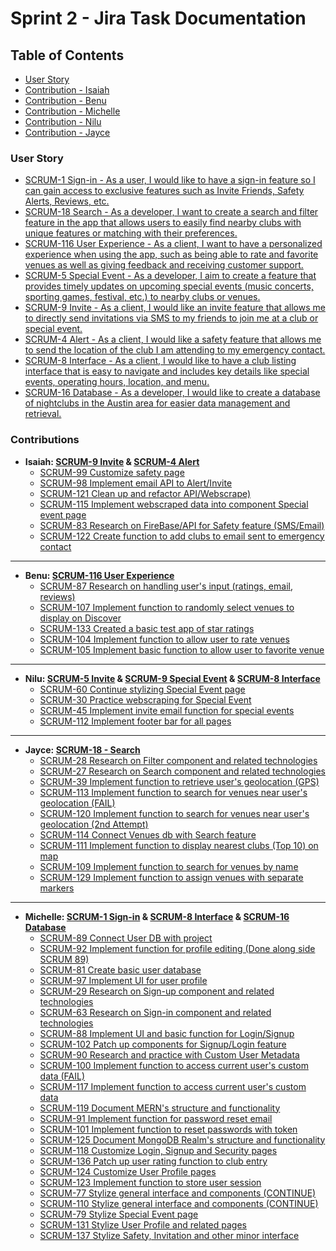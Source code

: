 # Sprint 2 - Jira Task Documentation
## Table of Contents
* [User Story](#user-story)
* [Contribution - Isaiah](#isaiah)
* [Contribution - Benu](#benu)
* [Contribution - Michelle](#michelle)
* [Contribution - Nilu](#nilu)
* [Contribution - Jayce](#jayce)

<a name="user-story"></a>
### User Story
* [SCRUM-1 Sign-in - As a user, I would like to have a sign-in feature so I can gain access to exclusive features such as Invite Friends, Safety Alerts, Reviews, etc.](https://cs3398f23romulans1.atlassian.net/jira/software/projects/SCRUM/boards/1?selectedIssue=SCRUM-1)
* [SCRUM-18 Search - As a developer, I want to create a search and filter feature in the app that allows users to easily find nearby clubs with unique features or matching with their preferences.](https://cs3398f23romulans1.atlassian.net/jira/software/projects/SCRUM/boards/1?selectedIssue=SCRUM-18)
* [SCRUM-116 User Experience - As a client, I want to have a personalized experience when using the app, such as being able to rate and favorite venues as well as giving feedback and receiving customer support.](https://cs3398f23romulans1.atlassian.net/jira/software/projects/SCRUM/boards/1?selectedIssue=SCRUM-116)
* [SCRUM-5 Special Event - As a developer, I aim to create a feature that provides timely updates on upcoming special events (music concerts, sporting games, festival, etc.) to nearby clubs or venues.](https://cs3398f23romulans1.atlassian.net/jira/software/projects/SCRUM/boards/1?selectedIssue=SCRUM-5)
* [SCRUM-9 Invite - As a client, I would like an invite feature that allows me to directly send invitations via SMS to my friends to join me at a club or special event.](https://cs3398f23romulans1.atlassian.net/jira/software/projects/SCRUM/boards/1?selectedIssue=SCRUM-9)
* [SCRUM-4 Alert - As a client, I would like a safety feature that allows me to send the location of the club I am attending to my emergency contact.](https://cs3398f23romulans1.atlassian.net/jira/software/projects/SCRUM/boards/1?selectedIssue=SCRUM-4)
* [SCRUM-8 Interface - As a client, I would like to have a club listing interface that is easy to navigate and includes key details like special events, operating hours, location, and menu.](https://cs3398f23romulans1.atlassian.net/jira/software/projects/SCRUM/boards/1?selectedIssue=SCRUM-8)
* [SCRUM-16 Database - As a developer, I would like to create a database of nightclubs in the Austin area for easier data management and retrieval.](https://cs3398f23romulans1.atlassian.net/jira/software/projects/SCRUM/boards/1?selectedIssue=SCRUM-16)

### Contributions
* __Isaiah: [SCRUM-9 Invite](https://cs3398f23romulans1.atlassian.net/jira/software/projects/SCRUM/boards/1?selectedIssue=SCRUM-9) & [SCRUM-4 Alert](https://cs3398f23romulans1.atlassian.net/jira/software/projects/SCRUM/boards/1?selectedIssue=SCRUM-4)__ <a name="isaiah"></a>
    * [SCRUM-99 Customize safety page](https://cs3398f23romulans1.atlassian.net/jira/software/projects/SCRUM/boards/1?selectedIssue=SCRUM-99)
    * [SCRUM-98 Implement email API to Alert/Invite](https://cs3398f23romulans1.atlassian.net/jira/software/projects/SCRUM/boards/1?selectedIssue=SCRUM-98)
    * [SCRUM-121 Clean up and refactor API/Webscrape)](https://cs3398f23romulans1.atlassian.net/jira/software/projects/SCRUM/boards/1?selectedIssue=SCRUM-121)
    * [SCRUM-115 Implement webscraped data into component Special event page](https://cs3398f23romulans1.atlassian.net/jira/software/projects/SCRUM/boards/1?selectedIssue=SCRUM-115)
    * [SCRUM-83 Research on FireBase/API for Safety feature (SMS/Email)](https://cs3398f23romulans1.atlassian.net/jira/software/projects/SCRUM/boards/1?selectedIssue=SCRUM-83)
    * [SCRUM-122 Create function to add clubs to email sent to emergency contact](https://cs3398f23romulans1.atlassian.net/jira/software/projects/SCRUM/boards/1?selectedIssue=SCRUM-122)
- - - -
* __Benu: [SCRUM-116 User Experience](https://cs3398f23romulans1.atlassian.net/jira/software/projects/SCRUM/boards/1?selectedIssue=SCRUM-5)__ <a name="benu"></a>
    * [SCRUM-87 Research on handling user's input (ratings, email, reviews)](https://cs3398f23romulans1.atlassian.net/jira/software/projects/SCRUM/boards/1?selectedIssue=SCRUM-87)
    * [SCRUM-107 Implement function to randomly select venues to display on Discover](https://cs3398f23romulans1.atlassian.net/jira/software/projects/SCRUM/boards/1?selectedIssue=SCRUM-107)
    * [SCRUM-133 Created a basic test app of star ratings ](https://cs3398f23romulans1.atlassian.net/jira/software/projects/SCRUM/boards/1?selectedIssue=SCRUM-133)
    * [SCRUM-104 Implement function to allow user to rate venues](https://cs3398f23romulans1.atlassian.net/jira/software/projects/SCRUM/boards/1?selectedIssue=SCRUM-104)
    * [SCRUM-105 Implement basic function to allow user to favorite venue](https://cs3398f23romulans1.atlassian.net/jira/software/projects/SCRUM/boards/1?selectedIssue=SCRUM-105)
- - - -
* __Nilu: [SCRUM-5 Invite](https://cs3398f23romulans1.atlassian.net/jira/software/projects/SCRUM/boards/1?selectedIssue=SCRUM-5) & [SCRUM-9 Special Event](https://cs3398f23romulans1.atlassian.net/jira/software/projects/SCRUM/boards/1?selectedIssue=SCRUM-5) & [SCRUM-8 Interface](https://cs3398f23romulans1.atlassian.net/jira/software/projects/SCRUM/boards/1?selectedIssue=SCRUM-8)__ <a name="nilu"></a>
    * [SCRUM-60 Continue stylizing Special Event page](https://cs3398f23romulans1.atlassian.net/jira/software/projects/SCRUM/boards/1?selectedIssue=SCRUM-60)
    * [SCRUM-30 Practice webscraping for Special Event](https://cs3398f23romulans1.atlassian.net/jira/software/projects/SCRUM/boards/1?selectedIssue=SCRUM-30)
    * [SCRUM-45 Implement invite email function for special events](https://cs3398f23romulans1.atlassian.net/jira/software/projects/SCRUM/boards/1?selectedIssue=SCRUM-45)
    * [SCRUM-112 Implement footer bar for all pages](https://cs3398f23romulans1.atlassian.net/jira/software/projects/SCRUM/boards/1?selectedIssue=SCRUM-112)
- - - -
* __Jayce: [SCRUM-18 - Search](https://cs3398f23romulans1.atlassian.net/jira/software/projects/SCRUM/boards/1?selectedIssue=SCRUM-5)__ <a name="jayce"></a>
    * [SCRUM-28 Research on Filter component and related technologies](https://cs3398f23romulans1.atlassian.net/jira/software/projects/SCRUM/boards/1?selectedIssue=SCRUM-28)
    * [SCRUM-27 Research on Search component and related technologies](https://cs3398f23romulans1.atlassian.net/jira/software/projects/SCRUM/boards/1?selectedIssue=SCRUM-27)
    * [SCRUM-39 Implement function to retrieve user's geolocation (GPS)](https://cs3398f23romulans1.atlassian.net/jira/software/projects/SCRUM/boards/1?selectedIssue=SCRUM-39)
    * [SCRUM-113 Implement function to search for venues near user's geolocation (FAIL) ](https://cs3398f23romulans1.atlassian.net/jira/software/projects/SCRUM/boards/1?selectedIssue=SCRUM-113)
    * [SCRUM-120 Implement function to search for venues near user's geolocation (2nd Attempt)](https://cs3398f23romulans1.atlassian.net/jira/software/projects/SCRUM/boards/1?selectedIssue=SCRUM-120)
    * [SCRUM-114 Connect Venues db with Search feature](https://cs3398f23romulans1.atlassian.net/jira/software/projects/SCRUM/boards/1?selectedIssue=SCRUM-114)
    * [SCRUM-111 Implement function to display nearest clubs (Top 10) on map](https://cs3398f23romulans1.atlassian.net/jira/software/projects/SCRUM/boards/1?selectedIssue=SCRUM-111)
    * [SCRUM-109 Implement function to search for venues by name](https://cs3398f23romulans1.atlassian.net/jira/software/projects/SCRUM/boards/1?selectedIssue=SCRUM-109)
    * [SCRUM-129 Implement function to assign venues with separate markers](https://cs3398f23romulans1.atlassian.net/jira/software/projects/SCRUM/boards/1?selectedIssue=SCRUM-129)
- - - -
* __Michelle: [SCRUM-1 Sign-in](https://cs3398f23romulans1.atlassian.net/jira/software/projects/SCRUM/boards/1?selectedIssue=SCRUM-1) & [SCRUM-8 Interface](https://cs3398f23romulans1.atlassian.net/jira/software/projects/SCRUM/boards/1?selectedIssue=SCRUM-8) & [SCRUM-16 Database](https://cs3398f23romulans1.atlassian.net/jira/software/projects/SCRUM/boards/1?selectedIssue=SCRUM-16)__ <a name="michelle"></a>
    * [SCRUM-89 Connect User DB with project](https://cs3398f23romulans1.atlassian.net/jira/software/projects/SCRUM/boards/1?selectedIssue=SCRUM-89)
    * [SCRUM-92 Implement function for profile editing (Done along side SCRUM 89)](https://cs3398f23romulans1.atlassian.net/jira/software/projects/SCRUM/boards/1?selectedIssue=SCRUM-92)
    * [SCRUM-81 Create basic user database](https://cs3398f23romulans1.atlassian.net/jira/software/projects/SCRUM/boards/1?selectedIssue=SCRUM-31)
    * [SCRUM-97 Implement UI for user profile](https://cs3398f23romulans1.atlassian.net/jira/software/projects/SCRUM/boards/1?selectedIssue=SCRUM-97)
    * [SCRUM-29 Research on Sign-up component and related technologies](https://cs3398f23romulans1.atlassian.net/jira/software/projects/SCRUM/boards/1?selectedIssue=SCRUM-29)
    * [SCRUM-63 Research on Sign-in component and related technologies](https://cs3398f23romulans1.atlassian.net/jira/software/projects/SCRUM/boards/1?selectedIssue=SCRUM-63)
    * [SCRUM-88 Implement UI and basic function for Login/Signup ](https://cs3398f23romulans1.atlassian.net/jira/software/projects/SCRUM/boards/1?selectedIssue=SCRUM-88)
    * [SCRUM-102 Patch up components for Signup/Login feature](https://cs3398f23romulans1.atlassian.net/jira/software/projects/SCRUM/boards/1?selectedIssue=SCRUM-102)
    * [SCRUM-90 Research and practice with Custom User Metadata](https://cs3398f23romulans1.atlassian.net/jira/software/projects/SCRUM/boards/1?selectedIssue=SCRUM-90)
    * [SCRUM-100 Implement function to access current user's custom data (FAIL)](https://cs3398f23romulans1.atlassian.net/jira/software/projects/SCRUM/boards/1?selectedIssue=SCRUM-100)
    * [SCRUM-117 Implement function to access current user's custom data](https://cs3398f23romulans1.atlassian.net/jira/software/projects/SCRUM/boards/1?selectedIssue=SCRUM-117)
    * [SCRUM-119 Document MERN's structure and functionality](https://cs3398f23romulans1.atlassian.net/jira/software/projects/SCRUM/boards/1?selectedIssue=SCRUM-119)
    * [SCRUM-91 Implement function for password reset email](https://cs3398f23romulans1.atlassian.net/jira/software/projects/SCRUM/boards/1?selectedIssue=SCRUM-91)
    * [SCRUM-101 Implement function to reset passwords with token](https://cs3398f23romulans1.atlassian.net/jira/software/projects/SCRUM/boards/1?selectedIssue=SCRUM-101)
    * [SCRUM-125 Document MongoDB Realm's structure and functionality](https://cs3398f23romulans1.atlassian.net/jira/software/projects/SCRUM/boards/1?selectedIssue=SCRUM-125)
    * [SCRUM-118 Customize Login, Signup and Security pages](https://cs3398f23romulans1.atlassian.net/jira/software/projects/SCRUM/boards/1?selectedIssue=SCRUM-118)
    * [SCRUM-136 Patch up user rating function to club entry](https://cs3398f23romulans1.atlassian.net/jira/software/projects/SCRUM/boards/1?selectedIssue=SCRUM-136)
    * [SCRUM-124 Customize User Profile pages](https://cs3398f23romulans1.atlassian.net/jira/software/projects/SCRUM/boards/1?selectedIssue=SCRUM-124)
    * [SCRUM-123 Implement function to store user session](https://cs3398f23romulans1.atlassian.net/jira/software/projects/SCRUM/boards/1?selectedIssue=SCRUM-123)
    * [SCRUM-77 Stylize general interface and components (CONTINUE)](https://cs3398f23romulans1.atlassian.net/jira/software/projects/SCRUM/boards/1?selectedIssue=SCRUM-77)
    * [SCRUM-110 Stylize general interface and components (CONTINUE)](https://cs3398f23romulans1.atlassian.net/jira/software/projects/SCRUM/boards/1?selectedIssue=SCRUM-110)
    * [SCRUM-79 Stylize Special Event page](https://cs3398f23romulans1.atlassian.net/jira/software/projects/SCRUM/boards/1?selectedIssue=SCRUM-79)
    * [SCRUM-131 Stylize User Profile and related pages](https://cs3398f23romulans1.atlassian.net/jira/software/projects/SCRUM/boards/1?selectedIssue=SCRUM-131)
    * [SCRUM-137 Stylize Safety, Invitation and other minor interface](https://cs3398f23romulans1.atlassian.net/jira/software/projects/SCRUM/boards/1?selectedIssue=SCRUM-137)